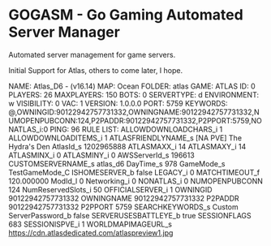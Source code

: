 # GOGASM - Go Gaming Automated Server Manager

Automated server management for game servers.

Initial Support for Atlas, others to come later, I hope.


NAME: Atlas_D6 - (v16.14)
MAP: Ocean
FOLDER: atlas
GAME: ATLAS
ID: 0
PLAYERS: 26
MAXPLAYERS: 150
BOTS: 0
SERVERTYPE: d
ENVIRONMENT: w
VISIBILITY: 0
VAC: 1
VERSION: 1.0.0.0
PORT: 5759
KEYWORDS: @,OWNINGID:90122942757731332,OWNINGNAME:90122942757731332,NUMOPENPUBCONN:124,P2PADDR:90122942757731332,P2PPORT:5759,NONATLAS_i:0
PING: 96
RULE LIST:
ALLOWDOWNLOADCHARS_i 1
ALLOWDOWNLOADITEMS_i 1
ATLASFRIENDLYNAME_s [NA PVE] The Hydra's Den
AtlasId_s 1202965888
ATLASMAXX_i 14
ATLASMAXY_i 14
ATLASMINX_i 0
ATLASMINY_i 0
AWSServerId_s 196613
CUSTOMSERVERNAME_s atlas_d6
DayTime_s 978
GameMode_s TestGameMode_C
ISHOMESERVER_b false
LEGACY_i 0
MATCHTIMEOUT_f 120.000000
ModId_l 0
Networking_i 0
NONATLAS_i 0
NUMOPENPUBCONN 124
NumReservedSlots_i 50
OFFICIALSERVER_i 1
OWNINGID 90122942757731332
OWNINGNAME 90122942757731332
P2PADDR 90122942757731332
P2PPORT 5759
SEARCHKEYWORDS_s Custom
ServerPassword_b false
SERVERUSESBATTLEYE_b true
SESSIONFLAGS 683
SESSIONISPVE_i 1
WORLDMAPIMAGEURL_s https://cdn.atlasdedicated.com/atlaspreview1.jpg
